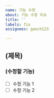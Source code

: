 ```yaml
---
name: 기능 수정
about: 기능 수정 이슈
title: ''
labels: fix
assignees: gooch123

---
```


## (제목)
### (수정할 기능)
- [ ] 수정 기능 1
- [ ] 수정 기능 2

